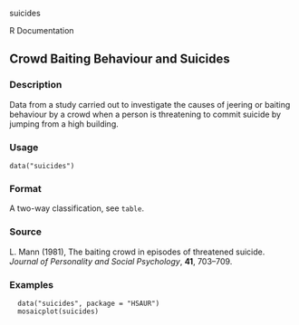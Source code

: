 suicides

R Documentation

##  Crowd Baiting Behaviour and Suicides

### Description

Data from a study carried out to investigate the causes of jeering or baiting
behaviour by a crowd when a person is threatening to commit suicide by jumping
from a high building.

### Usage

    data("suicides")

### Format

A two-way classification, see `table`.

### Source

L. Mann (1981), The baiting crowd in episodes of threatened suicide. _Journal
of Personality and Social Psychology_, **41**, 703–709.

### Examples

    
    
      data("suicides", package = "HSAUR")
      mosaicplot(suicides)
    

